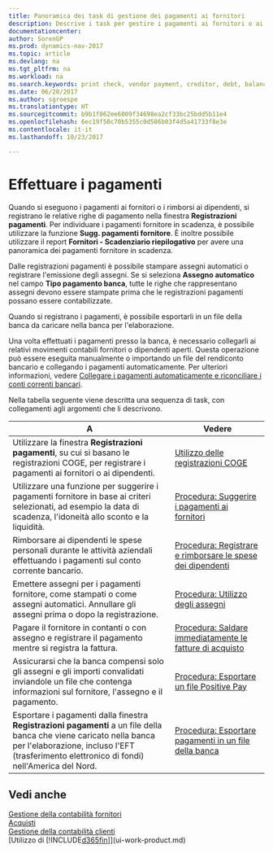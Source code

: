 ```yaml
---
title: Panoramica dei task di gestione dei pagamenti ai fornitori
description: Descrive i task per gestire i pagamenti ai fornitori o ai creditori, inclusa la registrazione delle righe di pagamento e la visualizzazione di una panoramica del saldo dovuto.
documentationcenter: 
author: SorenGP
ms.prod: dynamics-nav-2017
ms.topic: article
ms.devlang: na
ms.tgt_pltfrm: na
ms.workload: na
ms.search.keywords: print check, vendor payment, creditor, debt, balance due, AP
ms.date: 06/28/2017
ms.author: sgroespe
ms.translationtype: HT
ms.sourcegitcommit: b9b1f062ee6009f34698ea2cf33bc25bdd5b11e4
ms.openlocfilehash: 6ec19f50c70b5355c0d586b03f4d5a41733f8e3e
ms.contentlocale: it-it
ms.lasthandoff: 10/23/2017

---
```

# <a name="making-payments"></a>Effettuare i pagamenti
Quando si eseguono i pagamenti ai fornitori o i rimborsi ai dipendenti, si registrano le relative righe di pagamento nella finestra **Registrazioni pagamenti**. Per individuare i pagamenti fornitore in scadenza, è possibile utilizzare la funzione **Sugg. pagamenti fornitore**. È inoltre possibile utilizzare il report **Fornitori - Scadenziario riepilogativo** per avere una panoramica dei pagamenti fornitore in scadenza.

Dalle registrazioni pagamenti è possibile stampare assegni automatici o registrare l'emissione degli assegni. Se si seleziona **Assegno automatico** nel campo **Tipo pagamento banca**, tutte le righe che rappresentano assegni devono essere stampate prima che le registrazioni pagamenti possano essere contabilizzate.

Quando si registrano i pagamenti, è possibile esportarli in un file della banca da caricare nella banca per l'elaborazione.

Una volta effettuati i pagamenti presso la banca, è necessario collegarli ai relativi movimenti contabili fornitori o dipendenti aperti. Questa operazione può essere eseguita manualmente o importando un file del rendiconto bancario e collegando i pagamenti automaticamente. Per ulteriori informazioni, vedere [Collegare i pagamenti automaticamente e riconciliare i conti correnti bancari](receivables-apply-payments-auto-reconcile-bank-accounts.md).

Nella tabella seguente viene descritta una sequenza di task, con collegamenti agli argomenti che li descrivono.

| A | Vedere |
| --- | --- |
|Utilizzare la finestra **Registrazioni pagamenti**, su cui si basano le registrazioni COGE, per registrare i pagamenti ai fornitori o ai dipendenti.|[Utilizzo delle registrazioni COGE](ui-work-general-journals.md)|
| Utilizzare una funzione per suggerire i pagamenti fornitore in base ai criteri selezionati, ad esempio la data di scadenza, l'idoneità allo sconto e la liquidità. |[Procedura: Suggerire i pagamenti ai fornitori](payables-how-suggest-vendor-payments.md) |
|Rimborsare ai dipendenti le spese personali durante le attività aziendali effettuando i pagamenti sul conto corrente bancario.|[Procedura: Registrare e rimborsare le spese dei dipendenti](finance-how-record-reimburse-employee-expenses.md)|
| Emettere assegni per i pagamenti fornitore, come stampati o come assegni automatici. Annullare gli assegni prima o dopo la registrazione. |[Procedura: Utilizzo degli assegni](payables-how-work-checks.md) |
| Pagare il fornitore in contanti o con assegno e registrare il pagamento mentre si registra la fattura. |[Procedura: Saldare immediatamente le fatture di acquisto](finance-how-to-settle-purchase-invoices-promptly.md) |
| Assicurarsi che la banca compensi solo gli assegni e gli importi convalidati inviandole un file che contenga informazioni sul fornitore, l'assegno e il pagamento. |[Procedura: Esportare un file Positive Pay](finance-how-positive-pay.md) |
|Esportare i pagamenti dalla finestra **Registrazioni pagamenti** a un file della banca che viene caricato nella banca per l'elaborazione, incluso l'EFT (trasferimento elettronico di fondi) nell'America del Nord. |[Procedura: Esportare pagamenti in un file della banca](payables-how-export-payments-bank-file.md)|  

## <a name="see-also"></a>Vedi anche
[Gestione della contabilità fornitori](payables-manage-payables.md)  
[Acquisti](purchasing-manage-purchasing.md)  
[Gestione della contabilità clienti](receivables-manage-receivables.md)  
[Utilizzo di [!INCLUDE[d365fin](includes/d365fin_md.md)]](ui-work-product.md)  

